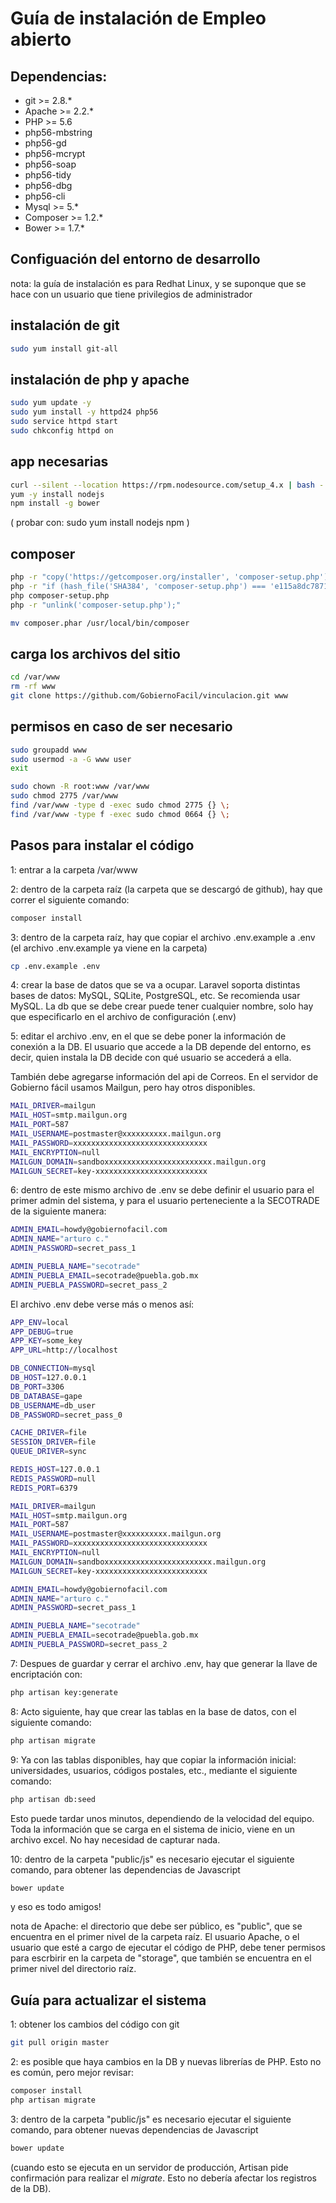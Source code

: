 # Guía de instalación de Empleo abierto

## Dependencias:
* git >= 2.8.*
* Apache >= 2.2.*
* PHP >= 5.6
 * php56-mbstring
 * php56-gd
 * php56-mcrypt
 * php56-soap
 * php56-tidy
 * php56-dbg
 * php56-cli
* Mysql >= 5.*
* Composer >= 1.2.*
* Bower >= 1.7.*

## Configuación del entorno de desarrollo
nota: la guía de instalación es para Redhat Linux, y se suponque que se hace con un usuario que tiene privilegios de administrador

## instalación de git
```bash
sudo yum install git-all
```

## instalación de php y apache
```bash
sudo yum update -y
sudo yum install -y httpd24 php56
sudo service httpd start
sudo chkconfig httpd on
```

## app necesarias
```bash
curl --silent --location https://rpm.nodesource.com/setup_4.x | bash -
yum -y install nodejs
npm install -g bower
```

( probar con: sudo yum install nodejs npm )

## composer
```bash
php -r "copy('https://getcomposer.org/installer', 'composer-setup.php');"
php -r "if (hash_file('SHA384', 'composer-setup.php') === 'e115a8dc7871f15d853148a7fbac7da27d6c0030b848d9b3dc09e2a0388afed865e6a3d6b3c0fad45c48e2b5fc1196ae') { echo 'Installer verified'; } else { echo 'Installer corrupt'; unlink('composer-setup.php'); } echo PHP_EOL;"
php composer-setup.php
php -r "unlink('composer-setup.php');"

mv composer.phar /usr/local/bin/composer
```

## carga los archivos del sitio 
```bash
cd /var/www
rm -rf www
git clone https://github.com/GobiernoFacil/vinculacion.git www
```

## permisos en caso de ser necesario
```bash
sudo groupadd www
sudo usermod -a -G www user
exit

sudo chown -R root:www /var/www
sudo chmod 2775 /var/www
find /var/www -type d -exec sudo chmod 2775 {} \;
find /var/www -type f -exec sudo chmod 0664 {} \;
```

## Pasos para instalar el código
1: entrar a la carpeta /var/www

2: dentro de la carpeta raíz (la carpeta que se descargó de github), hay que correr el siguiente comando:
```bash
composer install
```

3: dentro de la carpeta raíz, hay que copiar el archivo .env.example a .env (el archivo .env.example ya viene en la carpeta)
```bash
cp .env.example .env
```

4: crear la base de datos que se va a ocupar. Laravel soporta distintas bases de datos: MySQL, SQLite, PostgreSQL, etc. Se recomienda usar MySQL. La db que se debe crear puede tener cualquier nombre, solo hay que especificarlo en el archivo de configuración (.env) 

5: editar el archivo .env, en el que se debe poner la información de conexión a la DB. El usuario que accede a la DB depende del entorno, es decir, quien instala la DB decide con qué usuario se accederá a ella. 

También debe agregarse información del api de Correos. En el servidor de Gobierno fácil usamos Mailgun, pero hay otros disponibles.
```bash
MAIL_DRIVER=mailgun
MAIL_HOST=smtp.mailgun.org
MAIL_PORT=587
MAIL_USERNAME=postmaster@xxxxxxxxxx.mailgun.org
MAIL_PASSWORD=xxxxxxxxxxxxxxxxxxxxxxxxxxxxxx
MAIL_ENCRYPTION=null
MAILGUN_DOMAIN=sandboxxxxxxxxxxxxxxxxxxxxxxxx.mailgun.org
MAILGUN_SECRET=key-xxxxxxxxxxxxxxxxxxxxxxxxx
```

6: dentro de este mismo archivo de .env se debe definir el usuario para el primer admin del sistema, y para el usuario perteneciente a la SECOTRADE de la siguiente manera:
```bash
ADMIN_EMAIL=howdy@gobiernofacil.com
ADMIN_NAME="arturo c."
ADMIN_PASSWORD=secret_pass_1

ADMIN_PUEBLA_NAME="secotrade"
ADMIN_PUEBLA_EMAIL=secotrade@puebla.gob.mx
ADMIN_PUEBLA_PASSWORD=secret_pass_2
```

El archivo .env debe verse más o menos así:
```bash
APP_ENV=local
APP_DEBUG=true
APP_KEY=some_key
APP_URL=http://localhost

DB_CONNECTION=mysql
DB_HOST=127.0.0.1
DB_PORT=3306
DB_DATABASE=gape
DB_USERNAME=db_user
DB_PASSWORD=secret_pass_0

CACHE_DRIVER=file
SESSION_DRIVER=file
QUEUE_DRIVER=sync

REDIS_HOST=127.0.0.1
REDIS_PASSWORD=null
REDIS_PORT=6379

MAIL_DRIVER=mailgun
MAIL_HOST=smtp.mailgun.org
MAIL_PORT=587
MAIL_USERNAME=postmaster@xxxxxxxxxx.mailgun.org
MAIL_PASSWORD=xxxxxxxxxxxxxxxxxxxxxxxxxxxxxx
MAIL_ENCRYPTION=null
MAILGUN_DOMAIN=sandboxxxxxxxxxxxxxxxxxxxxxxxx.mailgun.org
MAILGUN_SECRET=key-xxxxxxxxxxxxxxxxxxxxxxxxx

ADMIN_EMAIL=howdy@gobiernofacil.com
ADMIN_NAME="arturo c."
ADMIN_PASSWORD=secret_pass_1

ADMIN_PUEBLA_NAME="secotrade"
ADMIN_PUEBLA_EMAIL=secotrade@puebla.gob.mx
ADMIN_PUEBLA_PASSWORD=secret_pass_2
```

7: Despues de guardar y cerrar el archivo .env, hay que generar la llave de encriptación con:
```bash
php artisan key:generate
```

8: Acto siguiente, hay que crear las tablas en la base de datos, con el siguiente comando:
```bash
php artisan migrate
```

9: Ya con las tablas disponibles, hay que copiar la información inicial: universidades, usuarios, códigos postales, etc., mediante el siguiente comando:
```bash
php artisan db:seed
```
Esto puede tardar unos minutos, dependiendo de la velocidad del equipo. Toda la información que se carga en el sistema de inicio, viene en un archivo excel. No hay necesidad de capturar nada.

10: dentro de la carpeta  "public/js"  es necesario  ejecutar  el siguiente comando,  para  obtener las dependencias de Javascript
```bash
bower update
```

y eso es todo amigos!

nota de Apache: el directorio que debe ser público, es "public", que se encuentra en el primer nivel de la carpeta raíz. El usuario Apache, o el usuario que esté a cargo de ejecutar el código de PHP, debe tener permisos para escrbirir en la carpeta de "storage", que también se encuentra en el primer nivel del directorio raíz.

## Guía para actualizar el sistema
1: obtener los cambios del código con git
```bash
git pull origin master
```

2: es posible que haya cambios en la DB y nuevas librerías de PHP. Esto no es común, pero mejor revisar:
```bash
composer install
php artisan migrate
```

3: dentro de la carpeta  "public/js"  es necesario  ejecutar  el siguiente comando,  para  obtener nuevas dependencias de Javascript
```bash
bower update
```

(cuando esto se ejecuta en un servidor de producción, Artisan pide confirmación para realizar el _migrate_. Esto no debería afectar los registros de la DB).

